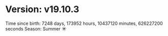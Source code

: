 # Version: v19.10.3
Time since birth: 7248 days, 173952 hours, 10437120 minutes, 626227200 seconds
Season: Summer ☀️
